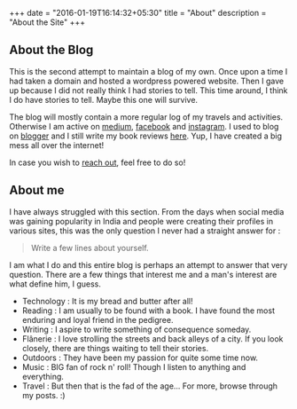 +++
date = "2016-01-19T16:14:32+05:30"
title = "About"
description = "About the Site"
+++

## About the Blog

This is the second attempt to maintain a blog of my own. Once upon a time I had taken a domain and hosted a wordpress powered website. Then I gave up because I did not really think I had stories to tell. This time around, I think I do have stories to tell. Maybe this one will survive.

The blog will mostly contain a more regular log of my travels and activities. Otherwise I am active on [medium](http://medium.com/@grasskode), [facebook](https://www.facebook.com/gupta.karan.11) and [instagram](https://www.instagram.com/grasskode/). I used to blog on [blogger](http://fleetingnonsense.blogspot.in/) and I still write my book reviews [here](http://bookedvorm.blogspot.in/). Yup, I have created a big mess all over the internet!

In case you wish to [reach out](mailto:gupta.karan.11@gmail.com), feel free to do so! 

## About me

I have always struggled with this section. From the days when social media was gaining popularity in India and people were creating their profiles in various sites, this was the only question I never had a straight answer for : 
> Write a few lines about yourself.

I am what I do and this entire blog is perhaps an attempt to answer that very question. There are a few things that interest me and a man's interest are what define him, I guess.
* Technology : It is my bread and butter after all!
* Reading : I am usually to be found with a book. I have found the most enduring and loyal friend in the pedigree.
* Writing : I aspire to write something of consequence someday.
* Flânerie : I love strolling the streets and back alleys of a city. If you look closely, there are things waiting to tell their stories.
* Outdoors : They have been my passion for quite some time now.
* Music : BIG fan of rock n' roll! Though I listen to anything and everything.
* Travel : But then that is the fad of the age...
For more, browse through my posts. :)